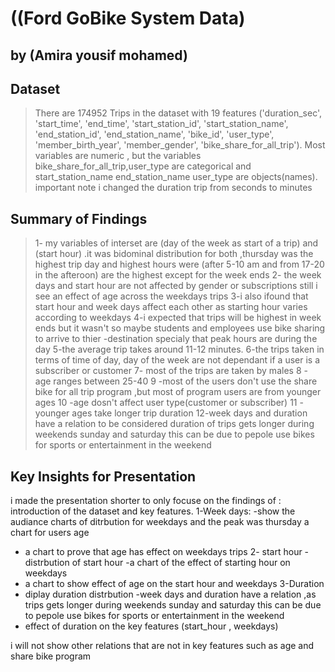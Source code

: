 # ((Ford GoBike System Data)

## by (Amira yousif mohamed)


## Dataset

> There are 174952 Trips in the dataset with 19 features ('duration_sec', 'start_time', 'end_time', 'start_station_id',
       'start_station_name', 'end_station_id', 'end_station_name', 'bike_id',
       'user_type', 'member_birth_year', 'member_gender',
       'bike_share_for_all_trip'). Most variables are numeric , but the variables bike_share_for_all_trip,user_type
are categorical and start_station_name	end_station_name user_type are objects(names).
important note i changed the duration trip from seconds to minutes
## Summary of Findings

>1- my variables of interset are (day of the week as start of a trip) and (start hour) .it was bidominal distribution for both ,thursday was the highest trip day and highest hours were  (after 5-10 am and from 17-20 in the afteroon) are the highest except for the week ends
2- the week days and start hour  are not affected by gender or subscriptions still i see an effect of age across the weekdays trips
3-i also ifound that start hour and week days  affect each other as starting hour varies according to weekdays
4-i expected that trips will be highest in week ends but it wasn't so maybe students and employees use bike sharing to arrive to thier -destination specialy that peak hours are during the day
5-the average trip takes around 11-12 minutes.
6-the trips taken in terms of time of day, day of the week are not dependant  if a user is a subscriber or customer
7- most of the trips are taken by males
8 - age ranges between 25-40
9 -most of the users don't use the share bike for all trip program ,but most of program users are from younger ages
10 -age dosn't affect user type(customer or subscriber)
11 - younger ages take longer trip duration
12-week days and duration  have a relation to be considered duration of trips gets longer during weekends sunday and saturday this can be due to pepole use bikes for sports or entertainment in the weekend

## Key Insights for Presentation

i made the presentation shorter to only focuse on the findings of :
introduction of the dataset and key features.
1-Week days:
-show the audiance charts of ditrbution for weekdays and the peak was thursday
a chart for users age
- a chart to prove that age has effect on weekdays trips
2- start hour
-distrbution of start hour 
-a chart of  the effect of starting hour on weekdays
- a chart to show effect of age on the start hour and weekdays
3-Duration
- diplay duration distrbution
-week days and duration  have a relation ,as trips gets longer during weekends sunday and saturday this can be due to pepole use bikes for sports or entertainment in the weekend
- effect of duration on the key features (start_hour , weekdays)

i will not show other relations that are not in key features such as age and share bike program
